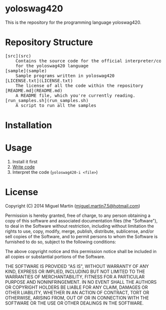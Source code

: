# yoloswag420

This is the repository for the programming language yoloswag420.

# Repository Structure

<pre>
[src](src)
	Contains the source code for the official interpreter/compiler
	for the yoloswag420 language
[sample](sample)
	Sample programs written in yoloswag420
[LICENSE.txt](LICENSE.txt)
	The license of all the code within the repository
[README.md](README.md)
	A README file, which you're currently reading.
[run_samples.sh](run_samples.sh)
	A script to run all the samples
</pre>

# Installation

# Usage

1. Install it first
2. [Write code](http://miguelishawt.github.io/yoloswag420/manual.html)
3. Interpret the code (`yoloswag420-i <file>`)

# License

Copyright (C) 2014 Miguel Martin (miguel.martin7.5@hotmail.com)

Permission is hereby granted, free of charge, to any person obtaining a copy
of this software and associated documentation files (the "Software"), to deal
in the Software without restriction, including without limitation the rights
to use, copy, modify, merge, publish, distribute, sublicense, and/or sell
copies of the Software, and to permit persons to whom the Software is
furnished to do so, subject to the following conditions:

The above copyright notice and this permission notice shall be included in
all copies or substantial portions of the Software.

THE SOFTWARE IS PROVIDED "AS IS", WITHOUT WARRANTY OF ANY KIND, EXPRESS OR
IMPLIED, INCLUDING BUT NOT LIMITED TO THE WARRANTIES OF MERCHANTABILITY,
FITNESS FOR A PARTICULAR PURPOSE AND NONINFRINGEMENT. IN NO EVENT SHALL THE
AUTHORS OR COPYRIGHT HOLDERS BE LIABLE FOR ANY CLAIM, DAMAGES OR OTHER
LIABILITY, WHETHER IN AN ACTION OF CONTRACT, TORT OR OTHERWISE, ARISING FROM,
OUT OF OR IN CONNECTION WITH THE SOFTWARE OR THE USE OR OTHER DEALINGS IN
THE SOFTWARE.

[wiki]: https://github.com/miguelishawt/yoloswag/wiki